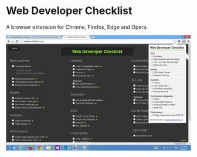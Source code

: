 # Web Developer Checklist
A browser extension for Chrome, Firefox, Edge and Opera.

![Screenshot](art/screenshot.png)